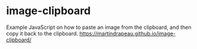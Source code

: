 # image-clipboard
Example JavaScript on how to paste an image from the clipboard, and then copy it back to the clipboard.
https://martindrapeau.github.io/image-clipboard/
